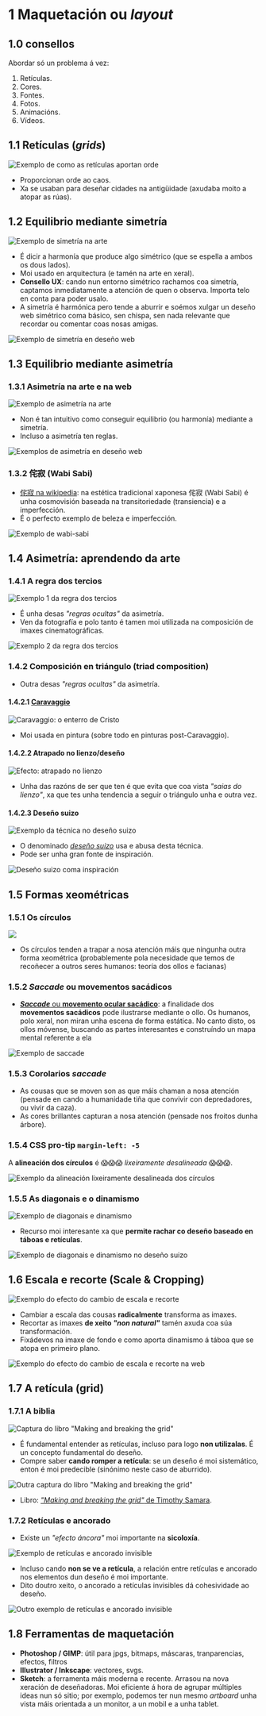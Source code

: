 # 1 Maquetación ou _layout_

## 1.0 consellos

Abordar só un problema á vez:

1. Retículas.
2. Cores.
3. Fontes.
4. Fotos.
5. Animacións.
6. Vídeos.

## 1.1 Retículas (_grids_)

![Exemplo de como as retículas aportan orde](./img/exemplo-basico-grid.png)

- Proporcionan orde ao caos.
- Xa se usaban para deseñar cidades na antigüidade (axudaba moito a atopar as rúas).

## 1.2 Equilibrio mediante simetría

![Exemplo de simetría na arte](./img/balance-symmetry.png)

- É dicir a harmonía que produce algo simétrico (que se espella a ambos os dous lados).
- Moi usado en arquitectura (e tamén na arte en xeral).
- **Consello UX**: cando nun entorno simétrico rachamos coa simetría, captamos inmediatamente a atención de quen o observa. Importa telo en conta para poder usalo.
- A simetría é harmónica pero tende a aburrir e soémos xulgar un deseño web simétrico coma básico, sen chispa, sen nada relevante que recordar ou comentar coas nosas amigas.

![Exemplo de simetría en deseño web](./img/web-balance-symmetry.png)

## 1.3 Equilibrio mediante asimetría

### 1.3.1 Asimetría na arte e na web

![Exemplo de asimetría na arte](./img/balance-asymmetry.png)

- Non é tan intuitivo como conseguir equilibrio (ou harmonía) mediante a simetría.
- Incluso a asimetría ten reglas.

![Exemplos de asimetría en deseño web](./img/web-balance-asymmetry.png)

### 1.3.2 侘寂 (Wabi Sabi)

- [侘寂 na wikipedia](https://es.wikipedia.org/wiki/Wabi-sabi): na estética tradicional xaponesa 侘寂 (Wabi Sabi) é unha cosmovisión baseada na transitoriedade (transiencia) e a imperfección​.
- É o perfecto exemplo de beleza e imperfección.

![Exemplo de wabi-sabi](./img/wabi-sabi.png)

## 1.4 Asimetría: aprendendo da arte

### 1.4.1 A regra dos tercios

![Exemplo 1 da regra dos tercios](./img/rule-of-thirds-1.png)

- É unha desas _"regras ocultas"_ da asimetría.
- Ven da fotografía e polo tanto é tamen moi utilizada na composición de imaxes cinematográficas.

![Exemplo 2 da regra dos tercios](./img/rule-of-thirds-2.png)

### 1.4.2 Composición en triángulo (triad composition)

- Outra desas _"regras ocultas"_ da asimetría.

#### 1.4.2.1 [Caravaggio](https://es.wikipedia.org/wiki/Caravaggio)

![Caravaggio: o enterro de Cristo](./img/el-entierro-de-cristo.png)

- Moi usada en pintura (sobre todo en pinturas post-Caravaggio).

#### 1.4.2.2 Atrapado no lienzo/deseño

![Efecto: atrapado no lienzo](./img/atrapado-no-lienzo.png)

- Unha das razóns de ser que ten é que evita que coa vista _"saias do lienzo"_, xa que tes unha tendencia a seguir o triángulo unha e outra vez.

#### 1.4.2.3 Deseño suizo

![Exemplo da técnica no deseño suizo](./img/desenho-suizo-e-os-triangulos.png)

- O denominado [_deseño suizo_](https://99designs.com/blog/design-history-movements/swiss-design/) usa e abusa desta técnica.
- Pode ser unha gran fonte de inspiración.

![Deseño suizo coma inspiración](./img/desenho-suizo-coma-inspiracion.png)

## 1.5 Formas xeométricas

### 1.5.1 Os círculos

![](./img/circles-draw-your-eye.png)

- Os círculos tenden a trapar a nosa atención máis que ningunha outra forma xeométrica (probablemente pola necesidade que temos de recoñecer a outros seres humanos: teoría dos ollos e facianas)

### 1.5.2 _Saccade_ ou movementos sacádicos

- [**_Saccade_** ou **movemento ocular sacádico**](https://es.wikipedia.org/wiki/Movimientos_sac%C3%A1dicos): a finalidade dos **movementos sacádicos** pode ilustrarse mediante o ollo. Os humanos, polo xeral, non miran unha escena de forma estática. No canto disto, os ollos móvense, buscando as partes interesantes e construíndo un mapa mental referente a ela

![Exemplo de _saccade_](./img/saccade.png)

### 1.5.3 Corolarios _saccade_

- As cousas que se moven son as que máis chaman a nosa atención (pensade en cando a humanidade tiña que convivir con depredadores, ou vivir da caza).
- As cores brillantes capturan a nosa atención (pensade nos froitos dunha árbore).

### 1.5.4 CSS pro-tip `margin-left: -5`

A **alineación dos círculos** é 😱😱😱 _lixeiramente desalineada_ 😱😱😱.

![Exemplo da alineación _lixeiramente desalineada_ dos círculos](./img/alineacion-dos-circulos.png)

### 1.5.5 As diagonais e o dinamismo

![Exemplo de diagonais e dinamismo](./img/exemplo-diagonais-e-dinamismo.png)

- Recurso moi interesante xa que **permite rachar co deseño baseado en táboas e retículas**.

![Exemplo de diagonais e dinamismo no deseño suizo](./img/exemplo-diagonais-e-dinamismo-no-desenho-suizo.png)

## 1.6 Escala e recorte (Scale & Cropping)

![Exemplo do efecto do cambio de escala e recorte](./img/scale-and-cropping-1.png)

- Cambiar a escala das cousas **radicalmente** transforma as imaxes.
- Recortar as imaxes **de xeito _"non natural"_** tamén axuda coa súa transformación.
- Fixádevos na imaxe de fondo e como aporta dinamismo á táboa que se atopa en primeiro plano.

![Exemplo do efecto do cambio de escala e recorte na web](./img/scale-and-cropping-2.png)

## 1.7 A retícula (grid)

### 1.7.1 A biblia

![Captura do libro _"Making and breaking the grid"_ ](./img/grids.png)

- É fundamental entender as retículas, incluso para logo **non utilizalas**. É un concepto fundamental do deseño.
- Compre saber **cando romper a retícula**: se un deseño é moi sistemático, enton é moi predecible (sinónimo neste caso de aburrido).

![Outra captura do libro _"Making and breaking the grid"_ ](./img/grid-book.png)

- Libro: [_"Making and breaking the grid"_ de Timothy Samara](https://designopendata.files.wordpress.com/2014/06/making_and_breaking_the_grid__timothy_samara.pdf).

### 1.7.2 Retículas e ancorado

- Existe un _"efecto áncora"_ moi importante na **sicoloxía**.

![Exemplo de retículas e ancorado invisible](./img/ancorado-invisible-1.png)

- Incluso cando **non se ve a retícula**, a relación entre retículas e ancorado nos elementos dun deseño é moi importante.
- Dito doutro xeito, o ancorado a retículas invisibles dá cohesividade ao deseño.

![Outro exemplo de retículas e ancorado invisible](./img/ancorado-invisible-2.png)

## 1.8 Ferramentas de maquetación

- **Photoshop / GIMP**: útil para jpgs, bitmaps,  máscaras, tranparencias, efectos, filtros
- **Illustrator / Inkscape**: vectores, svgs.
- **Sketch**: a ferramenta máis moderna e recente. Arrasou na nova xeración de deseñadoras. Moi eficiente á hora de agrupar múltiples ideas nun só sitio; por exemplo, podemos ter nun mesmo _artboard_ unha vista máis orientada a un monitor, a un mobil e a unha tablet.

